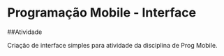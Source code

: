 # Programação Mobile - Interface
##Atividade

Criação de interface simples para atividade da disciplina de Prog Mobile.
